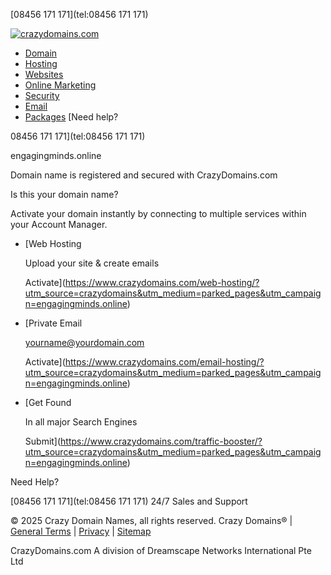 [08456 171 171](tel:08456 171 171)

[![crazydomains.com](//framework.syrahost.com/design_framework/images/crazy/logo/green/us.svg)](https://www.crazydomains.com/?utm_source=crazydomains&utm_medium=parked_pages&utm_campaign=engagingminds.online)

* [Domain](https://www.crazydomains.com/domain-names/?utm_source=crazydomains&utm_medium=parked_pages&utm_campaign=engagingminds.online)
* [Hosting](https://www.crazydomains.com/web-hosting/?utm_source=crazydomains&utm_medium=parked_pages&utm_campaign=engagingminds.online)
* [Websites](https://www.crazydomains.com/web-builder/?utm_source=crazydomains&utm_medium=parked_pages&utm_campaign=engagingminds.online)
* [Online Marketing](https://www.crazydomains.com/search-booster/?utm_source=crazydomains&utm_medium=parked_pages&utm_campaign=engagingminds.online)
* [Security](https://www.crazydomains.com/ssl-certificates/?utm_source=crazydomains&utm_medium=parked_pages&utm_campaign=engagingminds.online)
* [Email](https://www.crazydomains.com/email-hosting/?utm_source=crazydomains&utm_medium=parked_pages&utm_campaign=engagingminds.online)
* [Packages](https://www.crazydomains.com/packages/?utm_source=crazydomains&utm_medium=parked_pages&utm_campaign=engagingminds.online)
[Need help?

08456 171 171](tel:08456 171 171)

engagingminds.online

Domain name is registered and secured with
CrazyDomains.com

Is this your domain name?

Activate your domain instantly by connecting to multiple services within
your Account Manager.

* [Web Hosting

  Upload your site & create emails

  Activate](https://www.crazydomains.com/web-hosting/?utm_source=crazydomains&utm_medium=parked_pages&utm_campaign=engagingminds.online)
* [Private Email

  yourname@yourdomain.com

  Activate](https://www.crazydomains.com/email-hosting/?utm_source=crazydomains&utm_medium=parked_pages&utm_campaign=engagingminds.online)
* [Get Found

  In all major Search Engines

  Submit](https://www.crazydomains.com/traffic-booster/?utm_source=crazydomains&utm_medium=parked_pages&utm_campaign=engagingminds.online)

Need Help?

[08456 171 171](tel:08456 171 171)
24/7 Sales and Support

© 2025 Crazy Domain Names, all rights reserved.
Crazy Domains® | [General Terms](https://www.crazydomains.com/privacy/) | [Privacy](https://www.crazydomains.com/privacy/terms-privacy-policy/) | [Sitemap](https://www.crazydomains.com/sitemap/)

CrazyDomains.com A division of Dreamscape Networks International Pte Ltd